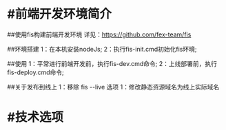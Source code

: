 #前端开发环境简介
=====================================

##使用fis构建前端开发环境
详见：https://github.com/fex-team/fis

##环境搭建
1：在本机安装nodeJs;
2：执行fis-init.cmd初始化fis环境;

##使用
1：平常进行前端开发前，执行fis-dev.cmd命令;
2：上线部署前，执行fis-deploy.cmd命令;


##关于发布到线上
1：移除 fis --live 选项
1：修改静态资源域名为线上实际域名


#技术选项
=====================================
